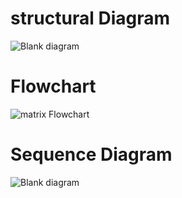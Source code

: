 # structural Diagram

![Blank diagram](https://user-images.githubusercontent.com/101981165/161392599-3b312c37-928c-44da-b570-5caaf6d84314.jpeg)

# Flowchart

![matrix Flowchart](https://user-images.githubusercontent.com/101981165/161004769-0b3a1b6c-0764-469c-9f5e-046d9a48a70b.jpeg)


# Sequence Diagram
![Blank diagram](https://user-images.githubusercontent.com/101981165/161392293-f768d7fd-cf59-4ad4-818f-35c946cd18ee.jpeg)

